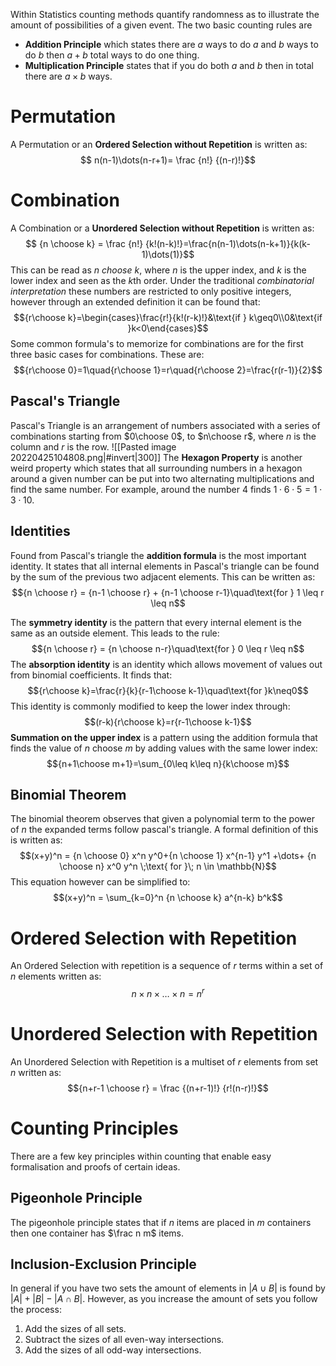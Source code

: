 Within Statistics counting methods quantify randomness as to illustrate the amount of possibilities of a given event. The two basic counting rules are
- **Addition Principle** which states there are $a$ ways to do $a$ and $b$ ways to do $b$ then $a+b$ total ways to do one thing.
- **Multiplication Principle** states that if you do both $a$ and $b$ then in total there are $a \times b$ ways.

# Permutation
A Permutation or an **Ordered Selection without Repetition** is written as:
$$ n(n-1)\dots(n-r+1)= \frac {n!} {(n-r)!}$$

# Combination
A Combination or a **Unordered Selection without Repetition** is written as:
$$ {n \choose k} = \frac {n!} {k!(n-k)!}=\frac{n(n-1)\dots(n-k+1)}{k(k-1)\dots(1)}$$
This can be read as $n$ *choose* $k$, where $n$ is the upper index, and $k$ is the lower index and seen as the $k$th order. Under the traditional *combinatorial interpretation* these numbers are restricted to only positive integers, however through an extended definition it can be found that:
$${r\choose k}=\begin{cases}\frac{r!}{k!(r-k)!}&\text{if } k\geq0\\0&\text{if }k<0\end{cases}$$
Some common formula's to memorize for combinations are for the first three basic cases for combinations. These are:
$${r\choose 0}=1\quad{r\choose 1}=r\quad{r\choose 2}=\frac{r(r-1)}{2}$$

## Pascal's Triangle
Pascal's Triangle is an arrangement of numbers associated with a series of combinations starting from $0\choose 0$, to $n\choose r$, where $n$ is the column and $r$ is the row.
![[Pasted image 20220425104808.png|#invert|300]]
The **Hexagon Property** is another weird property which states that all surrounding numbers in a hexagon around a given number can be put into two alternating multiplications and find the same number. For example, around the number $4$ finds $1\cdot6\cdot5=1\cdot3\cdot10$.

## Identities
Found from Pascal's triangle the **addition formula** is the most important identity. It states that all internal elements in Pascal's triangle can be found by the sum of the previous two adjacent elements. This can be written as:
$${n \choose r} = {n-1 \choose r} + {n-1 \choose r-1}\quad\text{for } 1 \leq r \leq n$$

The **symmetry identity** is the pattern that every internal element is the same as an outside element. This leads to the rule:
$${n \choose r} = {n \choose n-r}\quad\text{for } 0 \leq r \leq n$$
The **absorption identity** is an identity which allows movement of values out from binomial coefficients. It finds that:
$${r\choose k}=\frac{r}{k}{r-1\choose k-1}\quad\text{for }k\neq0$$
This identity is commonly modified to keep the lower index through:
$$(r-k){r\choose k}=r{r-1\choose k-1}$$
**Summation on the upper index** is a pattern using the addition formula that finds the value of $n$ choose $m$ by adding values with the same lower index:
$${n+1\choose m+1}=\sum_{0\leq k\leq n}{k\choose m}$$

## Binomial Theorem
The binomial theorem observes that given a polynomial term to the power of $n$ the expanded terms follow pascal's triangle. A formal definition of this is written as:
$$(x+y)^n = {n \choose 0} x^n y^0+{n \choose 1} x^{n-1} y^1 +\dots+ {n \choose n} x^0 y^n \;\text{ for }\; n \in \mathbb{N}$$
This equation however can be simplified to:
$$(x+y)^n = \sum_{k=0}^n {n \choose k} a^{n-k} b^k$$

# Ordered Selection with Repetition
An Ordered Selection with repetition is a sequence of $r$ terms within a set of $n$ elements written as:
$$n \times n \times \dots \times n = n^r$$

# Unordered Selection with Repetition
An Unordered Selection with Repetition is a multiset of $r$ elements from set $n$ written as:
$${n+r-1 \choose r} = \frac {(n+r-1)!} {r!(n-r)!}$$

# Counting Principles
There are a few key principles within counting that enable easy formalisation and proofs of certain ideas.

## Pigeonhole Principle
The pigeonhole principle states that if $n$ items are placed in $m$ containers then one container has $\frac n m$ items.

## Inclusion-Exclusion Principle
In general if you have two sets the amount of elements in $|A \cup B|$ is found by $|A| + |B| - |A \cap B|$. However, as you increase the amount of sets you follow the process:
1. Add the sizes of all sets.
2. Subtract the sizes of all even-way intersections.
3. Add the sizes of all odd-way intersections.
